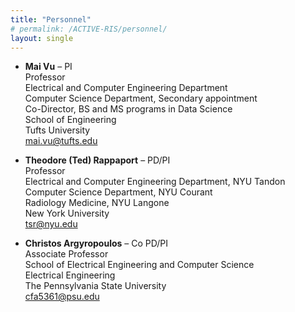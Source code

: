 ```yaml
---
title: "Personnel"
# permalink: /ACTIVE-RIS/personnel/
layout: single
---
```


- **Mai Vu** – PI<br>
  Professor<br>
  Electrical and Computer Engineering Department<br>
  Computer Science Department, Secondary appointment<br>
  Co-Director, BS and MS programs in Data Science<br>
  School of Engineering<br>
  Tufts University<br>
  mai.vu@tufts.edu

- **Theodore (Ted) Rappaport** – PD/PI<br>
  Professor<br>
  Electrical and Computer Engineering Department, NYU Tandon<br>
  Computer Science Department, NYU Courant<br>
  Radiology Medicine, NYU Langone<br>
  New York University<br>
  tsr@nyu.edu

- **Christos Argyropoulos** – Co PD/PI<br>
  Associate Professor<br>
  School of Electrical Engineering and Computer Science<br>
  Electrical Engineering<br>
  The Pennsylvania State University<br>
  cfa5361@psu.edu
